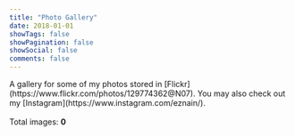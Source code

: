 ```yaml
---
title: "Photo Gallery"
date: 2018-01-01
showTags: false
showPagination: false
showSocial: false
comments: false
---
```


<p class='light-font'>
A gallery for some of my photos stored in [Flickr](https://www.flickr.com/photos/129774362@N07). You may also check out my [Instagram](https://www.instagram.com/eznain/).
<br/>
<br/>
Total images: <strong id='total-images'>0</strong>
</p>
<div id='photo-gallery'></div>
<script src="/js/photo-gallery/flickrfeed.js"></script>

<!-- <script src="/js/photo-gallery/instafeed.js"></script>
<script type="text/javascript">
  var userFeed = new Instafeed({
    get: 'user',
    userId: '623597756',
    clientId: '02b47e1b98ce4f04adc271ffbd26611d',
    accessToken: '623597756.02b47e1.3dbf3cb6dc3f4dccbc5b1b5ae8c74a72',
    resolution: 'standard_resolution',
    template: '<a href="{{link}}" target="_blank" id="{{id}}"><img src="{{image}}" /></a>',
    sortBy: 'most-recent',
    limit: 4,
    links: false
  });
  userFeed.run();
</script> -->


